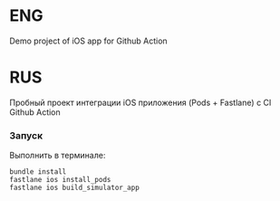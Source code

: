 
# ENG
Demo project of iOS app for Github Action

# RUS
Пробный проект интеграции iOS приложения (Pods + Fastlane) с CI Github Action

### Запуск
Выполнить в терминале:
``` 
bundle install
fastlane ios install_pods
fastlane ios build_simulator_app
```
